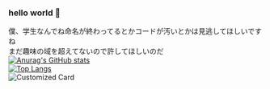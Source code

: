 ### hello world 👋 
僕、学生なんでね命名が終わってるとかコードが汚いとかは見逃してほしいですね  
まだ趣味の域を超えてないので許してほしいのだ  
[![Anurag's GitHub stats](https://github-readme-stats.vercel.app/api?username=hrmcngs&show_icons=true&theme=dark&count_private=true
)](https://github.com/anuraghazra/github-readme-stats)  
[![Top Langs](https://github-readme-stats.vercel.app/api/top-langs/?username=hrmcngs&layout=compact&theme=dark&hide=c,assembly,&count_private=true,qmake,batchfile,scss)](https://github.com/anuraghazra/github-readme-stats)  
![Customized Card](https://github-readme-stats.vercel.app/api/pin?username=drowse-lab\&repo=The-four-primitives-and-Weapons\&title_color=fff\&icon_color=f9f9f9\&text_color=9f9f9f\&bg_color=151515)  

